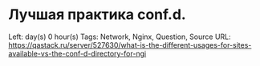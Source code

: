 # Лучшая практика conf.d.

Left:  day(s) 0 hour(s) 
Tags: Network, Nginx, Question, Source
URL: https://qastack.ru/server/527630/what-is-the-different-usages-for-sites-available-vs-the-conf-d-directory-for-ngi